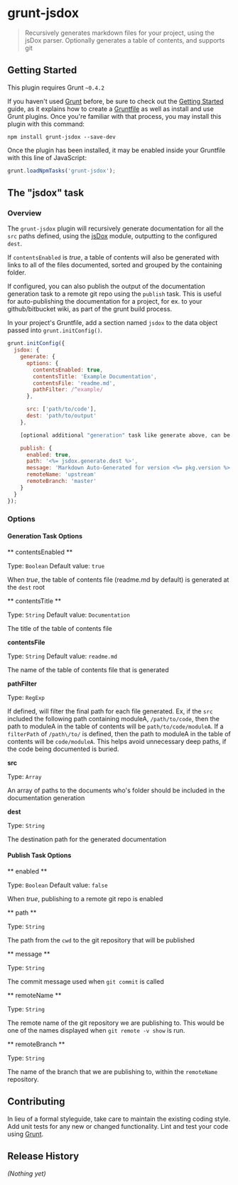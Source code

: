 # grunt-jsdox

> Recursively generates markdown files for your project, using the jsDox parser.  Optionally generates a table of contents, and supports git

## Getting Started
This plugin requires Grunt `~0.4.2`

If you haven't used [Grunt](http://gruntjs.com/) before, be sure to check out the [Getting Started](http://gruntjs.com/getting-started) guide, as it explains how to create a [Gruntfile](http://gruntjs.com/sample-gruntfile) as well as install and use Grunt plugins. Once you're familiar with that process, you may install this plugin with this command:

```shell
npm install grunt-jsdox --save-dev
```

Once the plugin has been installed, it may be enabled inside your Gruntfile with this line of JavaScript:

```js
grunt.loadNpmTasks('grunt-jsdox');
```

## The "jsdox" task

### Overview

The `grunt-jsdox` plugin will recursively generate documentation for all the `src` paths defined, using the [jsDox](http://jsdox.org) module, outputting to the configured `dest`.

If `contentsEnabled` is _true_, a table of contents will also be generated with links to all of the files documented, sorted and grouped by the containing folder.

If configured, you can also publish the output of the documentation generation task to a remote git repo using the `publish` task.  This is useful for auto-publishing the
documentation for a project, for ex. to your github/bitbucket wiki, as part of the grunt build process.

In your project's Gruntfile, add a section named `jsdox` to the data object passed into `grunt.initConfig()`.


```js
grunt.initConfig({
  jsdox: {
    generate: {
      options: {
        contentsEnabled: true,
        contentsTitle: 'Example Documentation',
        contentsFile: 'readme.md',
        pathFilter: /^example/
      },

      src: ['path/to/code'],
      dest: 'path/to/output'
    },

    [optional additional "generation" task like generate above, can be targed with jsdox:generate-other-docs],

    publish: {
      enabled: true,
      path: '<%= jsdox.generate.dest %>',
      message: 'Markdown Auto-Generated for version <%= pkg.version %>',
      remoteName: 'upstream'
      remoteBranch: 'master'
    }
  }
});
```

### Options

#### Generation Task Options

** contentsEnabled **

Type: `Boolean`
Default value: `true`

When _true_, the table of contents file (readme.md by default) is generated at the `dest` root


** contentsTitle **

Type: `String`
Default value: `Documentation`

The title of the table of contents file


**contentsFile**

Type: `String`
Default value: `readme.md`

The name of the table of contents file that is generated


**pathFilter**

Type: `RegExp`

If defined, will filter the final path for each file generated.  Ex, if the `src` included the following path containing moduleA,
`/path/to/code`, then the path to moduleA in the table of contents will be `path/to/code/moduleA`.  If a `filterPath` of `/path\/to/`
is defined, then the path to moduleA in the table of contents will be `code/moduleA`.  This helps avoid unnecessary deep paths, if the
code being documented is buried.


**src**

Type: `Array`

An array of paths to the documents who's folder should be included in the documentation generation


**dest**

Type: `String`

The destination path for the generated documentation




#### Publish Task Options

** enabled **

Type: `Boolean`
Default value: `false`

When _true_, publishing to a remote git repo is enabled


** path **

Type: `String`

The path from the `cwd` to the git repository that will be published


** message **

Type: `String`

The commit message used when `git commit` is called


** remoteName **

Type: `String`

The remote name of the git repository we are publishing to.  This would be one of the names displayed when `git remote -v show` is run.


** remoteBranch **

Type: `String`

The name of the branch that we are publishing to, within the `remoteName` repository.







## Contributing
In lieu of a formal styleguide, take care to maintain the existing coding style. Add unit tests for any new or changed functionality. Lint and test your code using [Grunt](http://gruntjs.com/).

## Release History
_(Nothing yet)_
